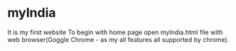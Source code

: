 # myIndia
It is my first website
 To begin with home page open myIndia.html file with web browser(Goggle Chrome - as my all features all supported by chrome).
  
